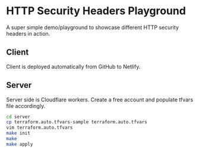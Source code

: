 # HTTP Security Headers Playground

A super simple demo/playground to showcase different HTTP security headers in action.

## Client
Client is deployed automatically from GitHub to Netlify.

## Server
Server side is Cloudflare workers. Create a free account and populate tfvars file accordingly.

```bash
cd server
cp terraform.auto.tfvars-sample terraform.auto.tfvars
vim terraform.auto.tfvars
make init
make 
make apply
```
